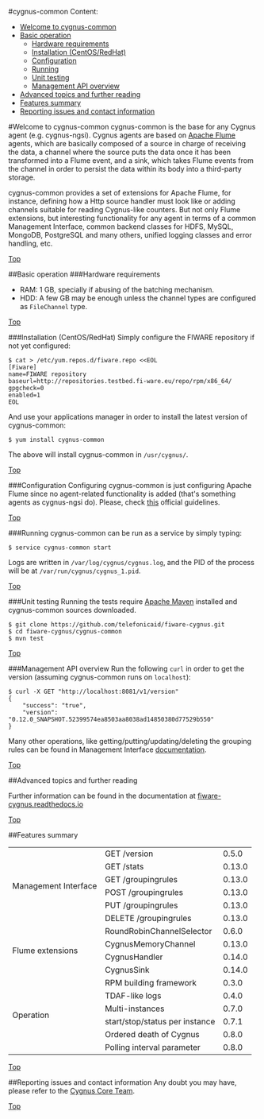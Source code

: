 #<a name="top"></a>cygnus-common
Content:

* [Welcome to cygnus-common](#section1)
* [Basic operation](#section2)
    * [Hardware requirements](#section2.1)
    * [Installation (CentOS/RedHat)](#section2.2)
    * [Configuration](#section2.3)
    * [Running](#section2.4)
    * [Unit testing](#section2.5)
    * [Management API overview](#section2.6)
* [Advanced topics and further reading](#section3)
* [Features summary](#section4)
* [Reporting issues and contact information](#section5)

#<a name="section1"></a>Welcome to cygnus-common
cygnus-common is the base for any Cygnus agent (e.g. cygnus-ngsi). Cygnus agents are based on [Apache Flume](http://flume.apache.org/) agents, which are basically composed of a source in charge of receiving the data, a channel where the source puts the data once it has been transformed into a Flume event, and a sink, which takes Flume events from the channel in order to persist the data within its body into a third-party storage.

cygnus-common provides a set of extensions for Apache Flume, for instance, defining how a Http source handler must look like or adding channels suitable for reading Cygnus-like counters. But not only Flume extensions, but interesting functionality for any agent in terms of a common Management Interface, common backend classes for HDFS, MySQL, MongoDB, PostgreSQL and many others, unified logging classes and error handling, etc.

[Top](#top)

##<a name="section2"></a>Basic operation
###<a name="section2.1"></a>Hardware requirements
* RAM: 1 GB, specially if abusing of the batching mechanism.
* HDD: A few GB may be enough unless the channel types are configured as `FileChannel` type.

[Top](#top)

###<a name="section2.2"></a>Installation (CentOS/RedHat)
Simply configure the FIWARE repository if not yet configured:

    $ cat > /etc/yum.repos.d/fiware.repo <<EOL
    [Fiware]
    name=FIWARE repository
    baseurl=http://repositories.testbed.fi-ware.eu/repo/rpm/x86_64/
    gpgcheck=0
    enabled=1
    EOL

And use your applications manager in order to install the latest version of cygnus-common:

    $ yum install cygnus-common

The above will install cygnus-common in `/usr/cygnus/`.

[Top](#top)

###<a name="section2.3"></a>Configuration
Configuring cygnus-common is just configuring Apache Flume since no agent-related functionality is added (that's something agents as cygnus-ngsi do). Please, check [this](https://flume.apache.org/FlumeUserGuide.html#setup) official guidelines.

[Top](#top)

###<a name="section2.4"></a>Running
cygnus-common can be run as a service by simply typing:

    $ service cygnus-common start

Logs are written in `/var/log/cygnus/cygnus.log`, and the PID of the process will be at `/var/run/cygnus/cygnus_1.pid`.

[Top](#top)

###<a name="section2.5"></a>Unit testing
Running the tests require [Apache Maven](https://maven.apache.org/) installed and cygnus-common sources downloaded.

    $ git clone https://github.com/telefonicaid/fiware-cygnus.git
    $ cd fiware-cygnus/cygnus-common
    $ mvn test

[Top](#top)

###<a name="section2.6"></a>Management API overview
Run the following `curl` in order to get the version (assuming cygnus-common runs on `localhost`):

```
$ curl -X GET "http://localhost:8081/v1/version"
{
    "success": "true",
    "version": "0.12.0_SNAPSHOT.52399574ea8503aa8038ad14850380d77529b550"
}
```

Many other operations, like getting/putting/updating/deleting the grouping rules can be found in Management Interface [documentation](./doc/installation_and_administration_guide/management_interface.md).

[Top](#top)

##<a name="section3"></a>Advanced topics and further reading

Further information can be found in the documentation at [fiware-cygnus.readthedocs.io](https://fiware-cygnus.readthedocs.io)

[Top](#top)

##<a name="section4"></a>Features summary
<table>
  <tr><td rowspan="6">Management Interface</td><td>GET /version</td><td>0.5.0</td></tr>
  <tr><td>GET /stats</td><td>0.13.0</td></tr>
  <tr><td>GET /groupingrules</td><td>0.13.0</td></tr>
  <tr><td>POST /groupingrules</td><td>0.13.0</td></tr>
  <tr><td>PUT /groupingrules</td><td>0.13.0</td></tr>
  <tr><td>DELETE /groupingrules</td><td>0.13.0</td></tr>
  <tr><td rowspan="4">Flume extensions</td><td>RoundRobinChannelSelector</td><td>0.6.0</td></tr>
  <tr><td>CygnusMemoryChannel</td><td>0.13.0</td></tr>
  <tr><td>CygnusHandler</td><td>0.14.0</td></tr>
  <tr><td>CygnusSink</td><td>0.14.0</td></tr>
  <tr><td rowspan="6">Operation</td><td>RPM building framework</td><td>0.3.0</td></tr>
  <tr><td>TDAF-like logs</td><td>0.4.0</td></tr>
  <tr><td>Multi-instances</td><td>0.7.0</td></tr>
  <tr><td>start/stop/status per instance</td><td>0.7.1</td></tr>
  <tr><td>Ordered death of Cygnus</td><td>0.8.0</td></tr>
  <tr><td>Polling interval parameter</td><td>0.8.0</td></tr>
</table>

[Top](#top)

##<a name="section5"></a>Reporting issues and contact information
Any doubt you may have, please refer to the [Cygnus Core Team](./reporting_issues_and_contact.md).

[Top](#top)
